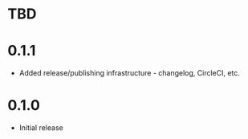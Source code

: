 # TBD

# 0.1.1
* Added release/publishing infrastructure - changelog, CircleCI, etc. 

# 0.1.0
* Initial release
